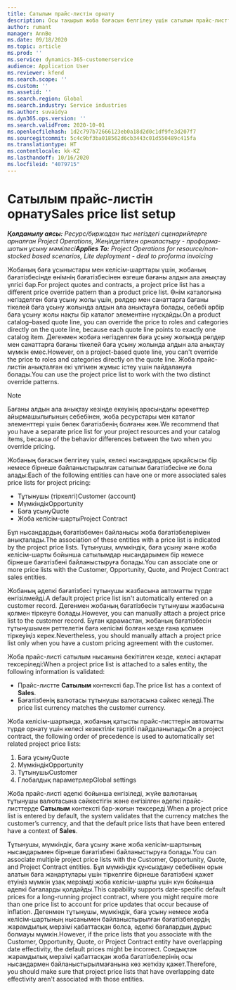 ```yaml
---
title: Сатылым прайс-листін орнату
description: Осы тақырып жоба бағасын белгілеу үшін сатылым прайс-листтері туралы ақпаратты ұсынады.
author: rumant
manager: AnnBe
ms.date: 09/18/2020
ms.topic: article
ms.prod: ''
ms.service: dynamics-365-customerservice
audience: Application User
ms.reviewer: kfend
ms.search.scope: ''
ms.custom: ''
ms.assetid: ''
ms.search.region: Global
ms.search.industry: Service industries
ms.author: suvaidya
ms.dyn365.ops.version: ''
ms.search.validFrom: 2020-10-01
ms.openlocfilehash: 1d2c797b72666123eb0a18d2d0c1df9fe3d207f7
ms.sourcegitcommit: 5c4c9bf3ba018562d6cb3443c01d550489c415fa
ms.translationtype: HT
ms.contentlocale: kk-KZ
ms.lasthandoff: 10/16/2020
ms.locfileid: "4079715"
---
```

# <a name="sales-price-list-setup"></a><span data-ttu-id="2644c-103">Сатылым прайс-листін орнату</span><span class="sxs-lookup"><span data-stu-id="2644c-103">Sales price list setup</span></span>

<span data-ttu-id="2644c-104">_**Қолданылу аясы:** Ресурс/биржадан тыс негіздегі сценарийлерге арналған Project Operations, Жеңілдетілген орналастыру - проформа-шотын ұсыну мәмілесі_</span><span class="sxs-lookup"><span data-stu-id="2644c-104">_**Applies To:** Project Operations for resource/non-stocked based scenarios, Lite deployment - deal to proforma invoicing_</span></span>

<span data-ttu-id="2644c-105">Жобаның баға ұсыныстары мен келісім-шарттары үшін, жобаның бағатізбесінде өнімнің бағатізбесінен өзгеше бағаны алдын ала анықтау үлгісі бар.</span><span class="sxs-lookup"><span data-stu-id="2644c-105">For project quotes and contracts, a project price list has a different price override pattern than a product price list.</span></span> <span data-ttu-id="2644c-106">Өнім каталогына негізделген баға ұсыну жолы үшін, рөлдер мен санаттарға бағаны тікелей баға ұсыну жолында алдын ала анықтауға болады, себебі әрбір баға ұсыну жолы нақты бір каталог элементіне нұсқайды.</span><span class="sxs-lookup"><span data-stu-id="2644c-106">On a product catalog–based quote line, you can override the price to roles and categories directly on the quote line, because each quote line points to exactly one catalog item.</span></span> <span data-ttu-id="2644c-107">Дегенмен жобаға негізделген баға ұсыну жолында рөлдер мен санаттарға бағаны тікелей баға ұсыну жолында алдын ала анықтау мүмкін емес.</span><span class="sxs-lookup"><span data-stu-id="2644c-107">However, on a project-based quote line, you can't override the price to roles and categories directly on the quote line.</span></span> <span data-ttu-id="2644c-108">Жоба прайс-листін анықталған екі үлгімен жұмыс істеу үшін пайдалануға болады.</span><span class="sxs-lookup"><span data-stu-id="2644c-108">You can use the project price list to work with the two distinct override patterns.</span></span>

> [!NOTE]
> <span data-ttu-id="2644c-109">Бағаны алдын ала анықтау кезінде екеуінің арасындағы әрекеттер айырмашылығының себебінен, жоба ресурстары мен каталог элементтері үшін бөлек бағатізбенің болғаны жөн.</span><span class="sxs-lookup"><span data-stu-id="2644c-109">We recommend that you have a separate price list for your project resources and your catalog items, because of the behavior differences between the two when you override pricing.</span></span>

<span data-ttu-id="2644c-110">Жобаның бағасын белгілеу үшін, келесі нысандардың әрқайсысы бір немесе бірнеше байланыстырылған сатылым бағатізбесіне ие бола алады:</span><span class="sxs-lookup"><span data-stu-id="2644c-110">Each of the following entities can have one or more associated sales price lists for project pricing:</span></span>

- <span data-ttu-id="2644c-111">Тұтынушы (тіркелгі)</span><span class="sxs-lookup"><span data-stu-id="2644c-111">Customer (account)</span></span> 
- <span data-ttu-id="2644c-112">Мүмкіндік</span><span class="sxs-lookup"><span data-stu-id="2644c-112">Opportunity</span></span> 
- <span data-ttu-id="2644c-113">Баға ұсыну</span><span class="sxs-lookup"><span data-stu-id="2644c-113">Quote</span></span> 
- <span data-ttu-id="2644c-114">Жоба келісім-шарты</span><span class="sxs-lookup"><span data-stu-id="2644c-114">Project Contract</span></span>

<span data-ttu-id="2644c-115">Бұл нысандардың бағатізбемен байланысы жоба бағатізбелерімен анықталады.</span><span class="sxs-lookup"><span data-stu-id="2644c-115">The association of these entities with a price list is indicated by the project price lists.</span></span> <span data-ttu-id="2644c-116">Тұтынушы, мүмкіндік, баға ұсыну және жоба келісім-шарты бойынша сатылымдар нысандарымен бір немесе бірнеше бағатізбені байланыстыруға болады.</span><span class="sxs-lookup"><span data-stu-id="2644c-116">You can associate one or more price lists with the Customer, Opportunity, Quote, and Project Contract sales entities.</span></span>

<span data-ttu-id="2644c-117">Жобаның әдепкі бағатізбесі тұтынушы жазбасына автоматты түрде енгізілмейді.</span><span class="sxs-lookup"><span data-stu-id="2644c-117">A default project price list isn't automatically entered on a customer record.</span></span> <span data-ttu-id="2644c-118">Дегенмен жобаның бағатізбесін тұтынушы жазбасына қолмен тіркеуге болады.</span><span class="sxs-lookup"><span data-stu-id="2644c-118">However, you can manually attach a project price list to the customer record.</span></span> <span data-ttu-id="2644c-119">Бұған қарамастан, жобаның бағатізбесін тұтынушымен реттелетін баға келісімі болған кезде ғана қолмен тіркеуіңіз керек.</span><span class="sxs-lookup"><span data-stu-id="2644c-119">Nevertheless, you should manually attach a project price list only when you have a custom pricing agreement with the customer.</span></span> 

<span data-ttu-id="2644c-120">Жоба прайс-листі сатылым нысанына бекітілген кезде, келесі ақпарат тексеріледі:</span><span class="sxs-lookup"><span data-stu-id="2644c-120">When a project price list is attached to a sales entity, the following information is validated:</span></span>

- <span data-ttu-id="2644c-121">Прайс-листте **Сатылым** контексті бар.</span><span class="sxs-lookup"><span data-stu-id="2644c-121">The price list has a context of **Sales**.</span></span> 
- <span data-ttu-id="2644c-122">Бағатізбенің валютасы тұтынушы валютасына сәйкес келеді.</span><span class="sxs-lookup"><span data-stu-id="2644c-122">The price list currency matches the customer currency.</span></span> 

<span data-ttu-id="2644c-123">Жоба келісім-шартында, жобаның қатысты прайс-листтерін автоматты түрде орнату үшін келесі кезектілік тәртібі пайдаланылады:</span><span class="sxs-lookup"><span data-stu-id="2644c-123">On a project contract, the following order of precedence is used to automatically set related project price lists:</span></span>

1. <span data-ttu-id="2644c-124">Баға ұсыну</span><span class="sxs-lookup"><span data-stu-id="2644c-124">Quote</span></span>
2. <span data-ttu-id="2644c-125">Мүмкіндік</span><span class="sxs-lookup"><span data-stu-id="2644c-125">Opportunity</span></span>
3. <span data-ttu-id="2644c-126">Тұтынушы</span><span class="sxs-lookup"><span data-stu-id="2644c-126">Customer</span></span> 
4. <span data-ttu-id="2644c-127">Глобалдық параметрлер</span><span class="sxs-lookup"><span data-stu-id="2644c-127">Global settings</span></span> 

<span data-ttu-id="2644c-128">Жоба прайс-листі әдепкі бойынша енгізіледі, жүйе валютаның тұтынушы валютасына сәйкестігін және енгізілген әдепкі прайс-листтерде **Сатылым** контексті бар-жоғын тексереді.</span><span class="sxs-lookup"><span data-stu-id="2644c-128">When a project price list is entered by default, the system validates that the currency matches the customer’s currency, and that the default price lists that have been entered have a context of **Sales**.</span></span>

<span data-ttu-id="2644c-129">Тұтынушы, мүмкіндік, баға ұсыну және жоба келісім-шартының нысандарымен бірнеше бағатізбені байланыстыруға болады.</span><span class="sxs-lookup"><span data-stu-id="2644c-129">You can associate multiple project price lists with the Customer, Opportunity, Quote, and Project Contract entities.</span></span> <span data-ttu-id="2644c-130">Бұл мүмкіндік құнсыздану себебінен орын алатын баға жаңартулары үшін тіркелгіге бірнеше бағатізбені қажет етуіңіз мүмкін ұзақ мерзімді жоба келісім-шарты үшін күн бойынша әдепкі бағаларды қолдайды.</span><span class="sxs-lookup"><span data-stu-id="2644c-130">This capability supports date-specific default prices for a long-running project contract, where you might require more than one price list to account for price updates that occur because of inflation.</span></span> <span data-ttu-id="2644c-131">Дегенмен тұтынушы, мүмкіндік, баға ұсыну немесе жоба келісім-шартының нысанымен байланыстырылған бағатізбелердің жарамдылық мерзімі қабаттасқан болса, әдепкі бағалардың дұрыс болмауы мүмкін.</span><span class="sxs-lookup"><span data-stu-id="2644c-131">However, if the price lists that you associate with the Customer, Opportunity, Quote, or Project Contract entity have overlapping date effectivity, the default prices might be incorrect.</span></span> <span data-ttu-id="2644c-132">Сондықтан жарамдылық мерзімі қабаттасқан жоба бағатізбелерінің осы нысандармен байланыстырылмағанына көз жеткізу қажет.</span><span class="sxs-lookup"><span data-stu-id="2644c-132">Therefore, you should make sure that project price lists that have overlapping date effectivity aren't associated with those entities.</span></span>
